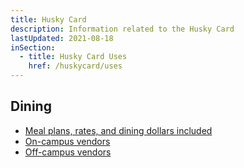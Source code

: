 ```yaml
---
title: Husky Card
description: Information related to the Husky Card
lastUpdated: 2021-08-18
inSection:
  - title: Husky Card Uses
    href: /huskycard/uses
---
```


## Dining

- [Meal plans, rates, and dining dollars included](https://www.northeastern.edu/huskycard/meal-plans/traditional-meal-plan/)
- [On-campus vendors](https://www.northeastern.edu/huskycard/vendors/on-campus-vendors/)
- [Off-campus vendors](https://www.northeastern.edu/huskycard/vendors/off-campus-vendors/)
